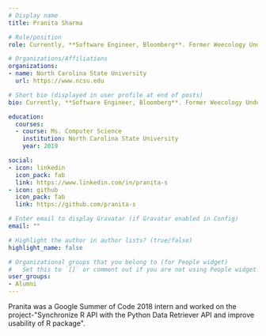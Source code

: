 ```yaml
---
# Display name
title: Pranita Sharma

# Role/position
role: Currently, **Software Engineer, Bloomberg**. Former Weecology Undergrad Software Developer, GSoC

# Organizations/Affiliations
organizations:
- name: North Carolina State University
  url: https://www.ncsu.edu

# Short bio (displayed in user profile at end of posts)
bio: Currently, **Software Engineer, Bloomberg**. Former Weecology Undergrad Software Developer

education:
  courses:
  - course: Ms. Computer Science
    institution: North Carolina State University
    year: 2019

social:
- icon: linkedin
  icon_pack: fab
  link: https://www.linkedin.com/in/pranita-s
- icon: github
  icon_pack: fab
  link: https://github.com/pranita-s

# Enter email to display Gravatar (if Gravatar enabled in Config)
email: ""

# Highlight the author in author lists? (true/false)
highlight_name: false

# Organizational groups that you belong to (for People widget)
#   Set this to `[]` or comment out if you are not using People widget.
user_groups:
- Alumni
---
```


Pranita was a Google Summer of Code 2018 intern and worked on the project-"Synchronize R API with the Python Data Retriever API and improve usability of R package".
